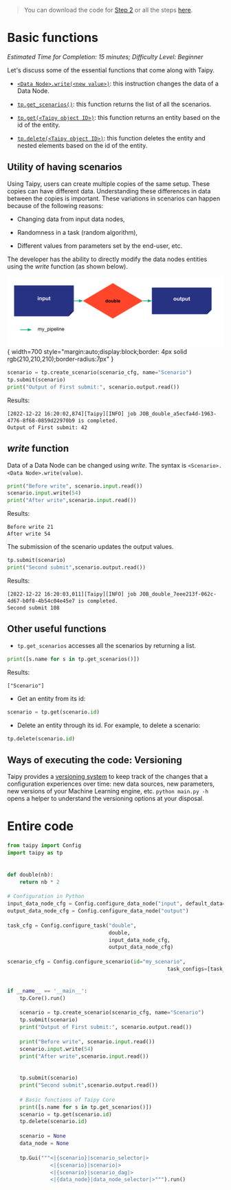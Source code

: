 > You can download the code for
<a href="./../src/step_02.py" download>Step 2</a> 
or all the steps <a href="./../src/src.zip" download>here</a>. 

# Basic functions

*Estimated Time for Completion: 15 minutes; Difficulty Level: Beginner*

Let's discuss some of the essential functions that come along with Taipy.

- [`<Data Node>.write(<new value>)`](../../../../manuals/core/entities/data-node-mgt.md/#read-write-a-data-node): this instruction changes the data of a Data Node.

- [`tp.get_scenarios()`](../../../../manuals/core/entities/scenario-cycle-mgt.md/#get-all-scenarios): this function returns the list of all the scenarios.

- [`tp.get(<Taipy object ID>)`](../../../../manuals/core/entities/data-node-mgt.md/#get-data-node): this function returns an entity based on the id of the entity.

- [`tp.delete(<Taipy object ID>)`](../../../../manuals/core/entities/scenario-cycle-mgt.md/#delete-a-scenario): this function deletes the entity and nested elements based on the id of the entity.

## Utility of having scenarios

Using Taipy, users can create multiple copies of the same setup. These copies can have different data. 
Understanding these differences in data between the copies is important. 
These variations in scenarios can happen because of the following reasons:

- Changing data from input data nodes, 

- Randomness in a task (random algorithm), 

- Different values from parameters set by the end-user, etc.

The developer has the ability to directly modify the data nodes entities using the _write_ function (as shown below).

![](config_02.svg){ width=700 style="margin:auto;display:block;border: 4px solid rgb(210,210,210);border-radius:7px" }

```python
scenario = tp.create_scenario(scenario_cfg, name="Scenario")
tp.submit(scenario)
print("Output of First submit:", scenario.output.read())
```

Results:

```
[2022-12-22 16:20:02,874][Taipy][INFO] job JOB_double_a5ecfa4d-1963-4776-8f68-0859d22970b9 is completed.
Output of First submit: 42
```

## _write_ function

Data of a Data Node can be changed using _write_. The syntax is `<Scenario>.<Data Node>.write(value)`.


```python
print("Before write", scenario.input.read())
scenario.input.write(54)
print("After write",scenario.input.read())
```

Results:
```
Before write 21
After write 54
```

The submission of the scenario updates the output values.


```python
tp.submit(scenario)
print("Second submit",scenario.output.read())
```

Results:
```
[2022-12-22 16:20:03,011][Taipy][INFO] job JOB_double_7eee213f-062c-4d67-b0f8-4b54c04e45e7 is completed.
Second submit 108
```
    
## Other useful functions

- `tp.get_scenarios` accesses all the scenarios by returning a list.

```python
print([s.name for s in tp.get_scenarios()])
```

Results:
```
["Scenario"]
```

- Get an entity from its id:

```python
scenario = tp.get(scenario.id)
```

- Delete an entity through its id. For example, to delete a scenario:

```python
tp.delete(scenario.id)
```

## Ways of executing the code: Versioning

Taipy provides a [versioning system](../../../../manuals/core/versioning/index.md) to 
keep track of the changes that a configuration experiences over time: new data 
 sources, new parameters, new versions of your Machine Learning engine, etc. 
 `python main.py -h` opens a helper to understand the versioning options at your disposal.

# Entire code

```python
from taipy import Config
import taipy as tp


def double(nb):
    return nb * 2

# Configuration in Python
input_data_node_cfg = Config.configure_data_node("input", default_data=21)
output_data_node_cfg = Config.configure_data_node("output")

task_cfg = Config.configure_task("double",
                                 double,
                                 input_data_node_cfg,
                                 output_data_node_cfg)

scenario_cfg = Config.configure_scenario(id="my_scenario",
                                                    task_configs=[task_cfg])


if __name__ == '__main__':
    tp.Core().run()

    scenario = tp.create_scenario(scenario_cfg, name="Scenario")
    tp.submit(scenario)
    print("Output of First submit:", scenario.output.read())

    print("Before write", scenario.input.read())
    scenario.input.write(54)
    print("After write",scenario.input.read())


    tp.submit(scenario)
    print("Second submit",scenario.output.read())

    # Basic functions of Taipy Core 
    print([s.name for s in tp.get_scenarios()])
    scenario = tp.get(scenario.id)
    tp.delete(scenario.id)

    scenario = None
    data_node = None

    tp.Gui("""<|{scenario}|scenario_selector|>
              <|{scenario}|scenario|>
              <|{scenario}|scenario_dag|>
              <|{data_node}|data_node_selector|>""").run()
```


